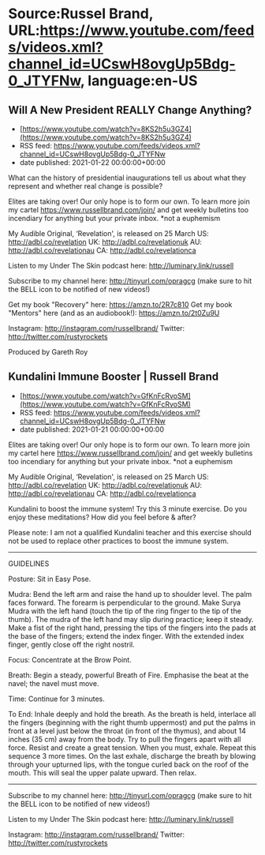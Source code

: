 # Source:Russel Brand, URL:https://www.youtube.com/feeds/videos.xml?channel_id=UCswH8ovgUp5Bdg-0_JTYFNw, language:en-US

## Will A New President REALLY Change Anything?
 - [https://www.youtube.com/watch?v=8KS2h5u3GZ4](https://www.youtube.com/watch?v=8KS2h5u3GZ4)
 - RSS feed: https://www.youtube.com/feeds/videos.xml?channel_id=UCswH8ovgUp5Bdg-0_JTYFNw
 - date published: 2021-01-22 00:00:00+00:00

What can the history of presidential inaugurations tell us about what they represent and whether real change is possible? 

Elites are taking over! Our only hope is to form our own. To learn more join my cartel https://www.russellbrand.com/join/ and get weekly bulletins too incendiary for anything but your private inbox.
*not a euphemism

My Audible Original, ‘Revelation', is released on 25 March
US: http://adbl.co/revelation
UK: http://adbl.co/revelationuk
AU: http://adbl.co/revelationau
CA: http://adbl.co/revelationca

Listen to my Under The Skin podcast here: 
http://luminary.link/russell

Subscribe to my channel here: http://tinyurl.com/opragcg
(make sure to hit the BELL icon to be notified of new videos!)

Get my book "Recovery" here: https://amzn.to/2R7c810
Get my book "Mentors" here (and as an audiobook!): https://amzn.to/2t0Zu9U

Instagram: http://instagram.com/russellbrand/
Twitter: http://twitter.com/rustyrockets

Produced by Gareth Roy

## Kundalini Immune Booster | Russell Brand
 - [https://www.youtube.com/watch?v=GfKnFcRvoSM](https://www.youtube.com/watch?v=GfKnFcRvoSM)
 - RSS feed: https://www.youtube.com/feeds/videos.xml?channel_id=UCswH8ovgUp5Bdg-0_JTYFNw
 - date published: 2021-01-21 00:00:00+00:00

Elites are taking over! Our only hope is to form our own. To learn more join my cartel here https://www.russellbrand.com/join/ and get weekly bulletins too incendiary for anything but your private inbox.
*not a euphemism

My Audible Original, ‘Revelation', is released on 25 March
US: http://adbl.co/revelation
UK: http://adbl.co/revelationuk
AU: http://adbl.co/revelationau
CA: http://adbl.co/revelationca

Kundalini to boost the immune system! Try this 3 minute exercise. Do you enjoy these meditations? How did you feel before & after?

Please note: I am not a qualified Kundalini teacher and this exercise should not be used to replace other practices to boost the immune system.

-------------------------------------------------------------------------------------------------------------------------

GUIDELINES

Posture: Sit in Easy Pose.

Mudra: Bend the left arm and raise the hand up to shoulder level. The palm faces forward. The forearm is perpendicular to the ground. Make Surya Mudra with the left hand (touch the tip of the ring finger to the tip of the thumb). The mudra of the left hand may slip during practice; keep it steady. Make a fist of the right hand, pressing the tips of the fingers into the pads at the base of the fingers; extend the index finger. With the extended index finger, gently close off the right nostril.

Focus: Concentrate at the Brow Point.

Breath: Begin a steady, powerful Breath of Fire. Emphasise the beat at the navel; the navel must move.

Time: Continue for 3 minutes.

To End: Inhale deeply and hold the breath. As the breath is held, interlace all the fingers (beginning with the right thumb uppermost) and put the palms in front at a level just below the throat (in front of the thymus), and about 14 inches (35 cm) away from the body. Try to pull the fingers apart with all force. Resist and create a great tension. When you must, exhale. Repeat this sequence 3 more times. On the last exhale, discharge the breath by blowing through your upturned lips, with the tongue curled back on the roof of the mouth. This will seal the upper palate upward. Then relax.

-------------------------------------------------------------------------------------------------------------------------

Subscribe to my channel here: http://tinyurl.com/opragcg
(make sure to hit the BELL icon to be notified of new videos!)

Listen to my Under The Skin podcast here: 
http://luminary.link/russell

Instagram: http://instagram.com/russellbrand/
Twitter: http://twitter.com/rustyrockets

